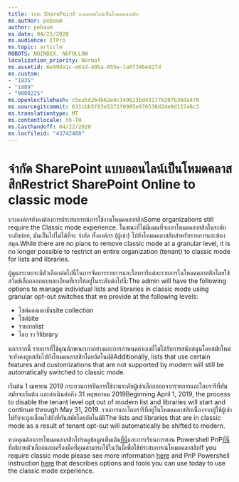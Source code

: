 ```yaml
---
title: จํากัด SharePoint แบบออนไลน์เป็นโหมดคลาสสิก
ms.author: pebaum
author: pebaum
ms.date: 04/21/2020
ms.audience: ITPro
ms.topic: article
ROBOTS: NOINDEX, NOFOLLOW
localization_priority: Normal
ms.assetid: 6e99da1c-e61d-40ba-855e-1a8f346e42fd
ms.custom:
- "1835"
- "1889"
- "9000225"
ms.openlocfilehash: c5ea5d264b62e4c349623bd431776207b38da470
ms.sourcegitcommit: 631cbb5f03e5371f0995e976536d24e9d13746c3
ms.translationtype: MT
ms.contentlocale: th-TH
ms.lasthandoff: 04/22/2020
ms.locfileid: "43742488"
---
```

# <a name="restrict-sharepoint-online-to-classic-mode"></a><span data-ttu-id="8050c-102">จํากัด SharePoint แบบออนไลน์เป็นโหมดคลาสสิก</span><span class="sxs-lookup"><span data-stu-id="8050c-102">Restrict SharePoint Online to classic mode</span></span>

<span data-ttu-id="8050c-103">บางองค์กรยังคงต้องการประสบการณ์การใช้งานโหมดคลาสสิก</span><span class="sxs-lookup"><span data-stu-id="8050c-103">Some organizations still require the Classic mode experience.</span></span> <span data-ttu-id="8050c-104">ในขณะที่ไม่มีแผนที่จะเอาโหมดคลาสสิกในระดับระดับย่อย, มันเป็นไปไม่ได้ที่จะ จํากัด ทั้งองค์กร (ผู้เช่า) ไปยังโหมดคลาสสิกสําหรับรายการและห้องสมุด.</span><span class="sxs-lookup"><span data-stu-id="8050c-104">While there are no plans to remove classic mode at a granular level, it is no longer possible to restrict an entire organization (tenant) to classic mode for lists and libraries.</span></span>

<span data-ttu-id="8050c-105">ผู้ดูแลระบบจะมีตัวเลือกต่อไปนี้ในการจัดการรายการและไลบรารีแต่ละรายการในโหมดคลาสสิกโดยใช้สวิตช์เลือกออกแบบละเอียดที่เราให้อยู่ในระดับต่อไปนี้:</span><span class="sxs-lookup"><span data-stu-id="8050c-105">The admin will have the following options to manage individual lists and libraries in classic mode using granular opt-out switches that we provide at the following levels:</span></span>

- <span data-ttu-id="8050c-106">ไซต์คอลเลกชัน</span><span class="sxs-lookup"><span data-stu-id="8050c-106">site collection</span></span>
- <span data-ttu-id="8050c-107">ไซต์</span><span class="sxs-lookup"><span data-stu-id="8050c-107">site</span></span>
- <span data-ttu-id="8050c-108">รายการ</span><span class="sxs-lookup"><span data-stu-id="8050c-108">list</span></span>
- <span data-ttu-id="8050c-109">ไลบ รา รี</span><span class="sxs-lookup"><span data-stu-id="8050c-109">library</span></span>

<span data-ttu-id="8050c-110">นอกจากนี้ รายการที่ใช้คุณลักษณะบางอย่างและการกําหนดค่าเองที่ไม่ได้รับการสนับสนุนโดยสมัยใหม่จะยังคงถูกสลับไปยังโหมดคลาสสิกโดยอัตโนมัติ</span><span class="sxs-lookup"><span data-stu-id="8050c-110">Additionally, lists that use certain features and customizations that are not supported by modern will still be automatically switched to classic mode.</span></span>

<span data-ttu-id="8050c-111">เริ่มต้น 1 เมษายน 2019 กระบวนการปิดการใช้งานระดับผู้เช่าเลือกออกจากรายการและไลบรารีที่ทันสมัยจะเริ่มต้น และดําเนินต่อถึง 31 พฤษภาคม 2019</span><span class="sxs-lookup"><span data-stu-id="8050c-111">Beginning April 1, 2019, the process to disable the tenant level opt out of modern list and libraries will start and continue through May 31, 2019.</span></span>  <span data-ttu-id="8050c-112">รายการและไลบรารีที่อยู่ในโหมดคลาสสิกเนื่องจากผู้ใช้ผู้เช่าไม่รับจะถูกเลื่อนไปยังที่ทันสมัยโดยอัตโนมัติ</span><span class="sxs-lookup"><span data-stu-id="8050c-112">The lists and libraries that are in classic mode as a result of tenant opt-out will automatically be shifted to modern.</span></span>

<span data-ttu-id="8050c-113">หากคุณต้องการโหมดคลาสสิกโปรดดูข้อมูลเพิ่มเติม[ที่นี่](https://techcommunity.microsoft.com/t5/Microsoft-SharePoint-Blog/Delivering-SharePoint-modern-experiences/ba-p/315023)และการเรียนการสอน Powershell PnP[ที่นี่](https://docs.microsoft.com/sharepoint/dev/transform/modernize-userinterface-lists-and-libraries-optout)ที่อธิบายตัวเลือกและเครื่องมือที่คุณสามารถใช้ในวันนี้เพื่อใช้ประสบการณ์โหมดคลาสสิก</span><span class="sxs-lookup"><span data-stu-id="8050c-113">If you require classic mode please see more information [here](https://techcommunity.microsoft.com/t5/Microsoft-SharePoint-Blog/Delivering-SharePoint-modern-experiences/ba-p/315023) and PnP Powershell instruction [here](https://docs.microsoft.com/sharepoint/dev/transform/modernize-userinterface-lists-and-libraries-optout) that describes options and tools you can use today to use the classic mode experience.</span></span>
